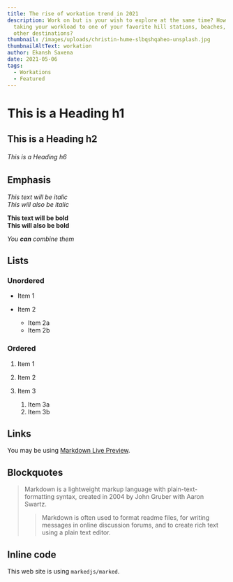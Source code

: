 ```yaml
---
title: The rise of workation trend in 2021
description: Work on but is your wish to explore at the same time? How about
  taking your workload to one of your favorite hill stations, beaches, or any
  other destinations?
thumbnail: /images/uploads/christin-hume-slbqshqaheo-unsplash.jpg
thumbnailAltText: workation
author: Ekansh Saxena
date: 2021-05-06
tags:
  - Workations
  - Featured
---
```


# This is a Heading h1

## This is a Heading h2

###### This is a Heading h6

## Emphasis

_This text will be italic_\
_This will also be italic_

**This text will be bold**\
**This will also be bold**

_You **can** combine them_

## Lists

### Unordered

- Item 1
- Item 2

  - Item 2a
  - Item 2b

### Ordered

1. Item 1
2. Item 2
3. Item 3

   1. Item 3a
   2. Item 3b

## Links

You may be using [Markdown Live Preview](https://markdownlivepreview.com/).

## Blockquotes

> Markdown is a lightweight markup language with plain-text-formatting syntax, created in 2004 by John Gruber with Aaron Swartz.
>
> > Markdown is often used to format readme files, for writing messages in online discussion forums, and to create rich text using a plain text editor.

## Inline code

This web site is using `markedjs/marked`.
